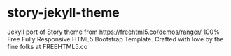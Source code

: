# story-jekyll-theme
Jekyll port of Story theme from https://freehtml5.co/demos/ranger/ 100% Free Fully Responsive HTML5 Bootstrap Template. Crafted with love by the fine folks at FREEHTML5.co
